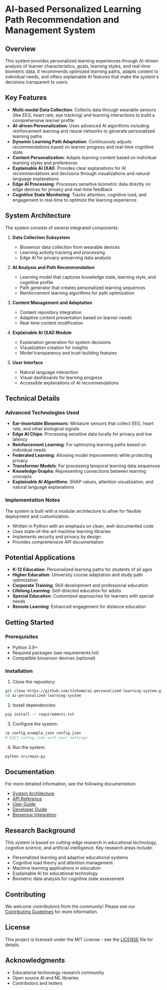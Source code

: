 # AI-based Personalized Learning Path Recommendation and Management System

## Overview

This system provides personalized learning experiences through AI-driven analysis of learner characteristics, goals, learning styles, and real-time biometric data. It recommends optimized learning paths, adapts content to individual needs, and offers explainable AI features that make the system's decisions transparent to users.

## Key Features

- **Multi-modal Data Collection**: Collects data through wearable sensors (like EEG, heart rate, eye tracking) and learning interactions to build a comprehensive learner profile
- **AI-driven Personalization**: Uses advanced AI algorithms including reinforcement learning and neural networks to generate personalized learning paths
- **Dynamic Learning Path Adaptation**: Continuously adjusts recommendations based on learner progress and real-time cognitive state
- **Content Personalization**: Adapts learning content based on individual learning styles and preferences
- **Explainable AI (XAI)**: Provides clear explanations for AI recommendations and decisions through visualizations and natural language explanations
- **Edge AI Processing**: Processes sensitive biometric data directly on edge devices for privacy and real-time feedback
- **Cognitive State Monitoring**: Tracks attention, cognitive load, and engagement in real-time to optimize the learning experience

## System Architecture

The system consists of several integrated components:

1. **Data Collection Subsystem**
   - Biosensor data collection from wearable devices
   - Learning activity tracking and processing
   - Edge AI for privacy-preserving data analysis

2. **AI Analysis and Path Recommendation**
   - Learning model that captures knowledge state, learning style, and cognitive profile
   - Path generator that creates personalized learning sequences
   - Reinforcement learning algorithms for path optimization

3. **Content Management and Adaptation**
   - Content repository integration
   - Adaptive content presentation based on learner needs
   - Real-time content modification

4. **Explainable AI (XAI) Module**
   - Explanation generation for system decisions
   - Visualization creation for insights
   - Model transparency and trust-building features

5. **User Interface**
   - Natural language interaction
   - Visual dashboards for learning progress
   - Accessible explanations of AI recommendations

## Technical Details

### Advanced Technologies Used

- **Ear-insertable Biosensors**: Miniature sensors that collect EEG, heart rate, and other biological signals
- **Edge AI Chips**: Processing sensitive data locally for privacy and low latency
- **Reinforcement Learning**: For optimizing learning paths based on individual needs
- **Federated Learning**: Allowing model improvements while protecting privacy
- **Transformer Models**: For processing temporal learning data sequences
- **Knowledge Graphs**: Representing connections between learning concepts
- **Explainable AI Algorithms**: SHAP values, attention visualization, and natural language explanations

### Implementation Notes

The system is built with a modular architecture to allow for flexible deployment and customization:

- Written in Python with an emphasis on clean, well-documented code
- Uses state-of-the-art machine learning libraries
- Implements security and privacy by design
- Provides comprehensive API documentation

## Potential Applications

- **K-12 Education**: Personalized learning paths for students of all ages
- **Higher Education**: University course adaptation and study path optimization
- **Corporate Training**: Skill development and professional education
- **Lifelong Learning**: Self-directed education for adults
- **Special Education**: Customized approaches for learners with special needs
- **Remote Learning**: Enhanced engagement for distance education

## Getting Started

### Prerequisites

- Python 3.9+
- Required packages (see requirements.txt)
- Compatible biosensor devices (optional)

### Installation

1. Clone the repository:
```bash
git clone https://github.com/JJshome/ai-personalized-learning-system.git
cd ai-personalized-learning-system
```

2. Install dependencies:
```bash
pip install -r requirements.txt
```

3. Configure the system:
```bash
cp config.example.json config.json
# Edit config.json with your settings
```

4. Run the system:
```bash
python src/main.py
```

## Documentation

For more detailed information, see the following documentation:

- [System Architecture](docs/architecture.md)
- [API Reference](docs/api.md)
- [User Guide](docs/user_guide.md)
- [Developer Guide](docs/developer_guide.md)
- [Biosensor Integration](docs/biosensors.md)

## Research Background

This system is based on cutting-edge research in educational technology, cognitive science, and artificial intelligence. Key research areas include:

- Personalized learning and adaptive educational systems
- Cognitive load theory and attention management
- Machine learning applications in education
- Explainable AI for educational technology
- Biometric data analysis for cognitive state assessment

## Contributing

We welcome contributions from the community! Please see our [Contributing Guidelines](CONTRIBUTING.md) for more information.

## License

This project is licensed under the MIT License - see the [LICENSE](LICENSE) file for details.

## Acknowledgments

- Educational technology research community
- Open source AI and ML libraries
- Contributors and testers

